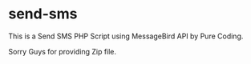 # send-sms
This is a Send SMS PHP Script using MessageBird API by Pure Coding.

Sorry Guys for providing Zip file.
